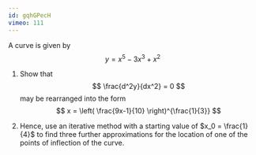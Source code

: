 ```yaml
---
id: gqhGPecH
vimeo: 111
---
```


A curve is given by
$$
y = x^5 - 3x^3 + x^2
$$

 1. Show that
 $$
 \frac{d^2y}{dx^2} = 0
 $$
 may be rearranged into the form
 $$
 x = \left( \frac{9x-1}{10} \right)^{\frac{1}{3}}
 $$

 1. Hence, use an iterative method with a starting value of $x_0 = \frac{1}{4}$ to find three further approximations for the location of one of the points of inflection of the curve.